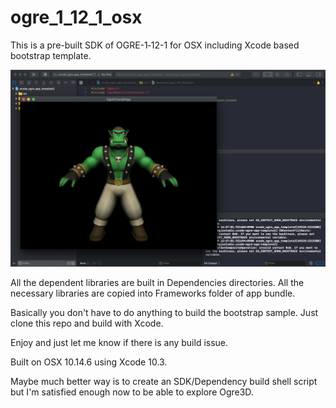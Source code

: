 # ogre_1_12_1_osx
This is a pre-built SDK of OGRE-1‐12-1 for OSX including Xcode based bootstrap template.

![Screen Capture](docs/capture.png "Xcode screen shot")

All the dependent libraries are built in Dependencies directories.
All the necessary libraries are copied into Frameworks folder of app bundle.

Basically you don't have to do anything to build the bootstrap sample.
Just clone this repo and build with Xcode.

Enjoy and just let me know if there is any build issue.

Built on OSX 10.14.6 using Xcode 10.3.

Maybe much better way is to create an SDK/Dependency build shell script but I'm satisfied enough now to be able to explore Ogre3D.
